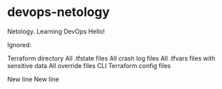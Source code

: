 # devops-netology
Netology. Learning DevOps
Hello!

Ignored:

Terraform directory
All .tfstate files
All crash log files
All .tfvars files with sensitive data
All override files
CLI Terraform config files

New line
New line
